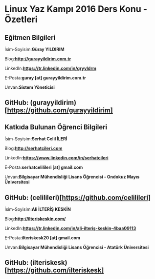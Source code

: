 # Linux Yaz Kampı 2016 Ders Konu - Özetleri

## Eğitmen Bilgileri
İsim-Soyisim:**Güray YILDIRIM**

Blog:**http://gurayyildirim.com.tr**

LinkedIn:**https://tr.linkedin.com/in/gryyldrm**

E-Posta:**guray [at] gurayyildirim.com.tr**

Unvan:**Sistem Yöneticisi**

GitHub: (gurayyildirim)[https://github.com/gurayyildirim]
---

## Katkıda Bulunan Öğrenci Bilgileri

İsim-Soyisim:**Serhat Celil İLERİ**

Blog:**http://serhatcileri.com**

LinkedIn:**https://www.linkedin.com/in/serhatcileri**

E-Posta:**serhatcelilileri [at] gmail.com**

Unvan:**Bilgisayar Mühendisliği Lisans Öğrencisi - Ondokuz Mayıs Üniversitesi**

GitHub: (celilileri)[https://github.com/celilileri]
---

İsim-Soyisim:**Ali İLTERİŞ KESKİN**

Blog:**http://ilteriskeskin.com/**

LinkedIn:**https://tr.linkedin.com/in/ali-ilteriş-keskin-4baa09113**

E-Posta:**ilteriskesk20 [at] gmail.com**

Unvan:**Bilgisayar Mühendisliği Lisans Öğrencisi - Atatürk Üniversitesi**

GitHub: (ilteriskesk)[https://github.com/ilteriskesk]
---
